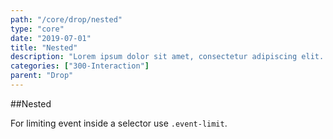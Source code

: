 ```yaml
---
path: "/core/drop/nested"
type: "core"
date: "2019-07-01"
title: "Nested"
description: "Lorem ipsum dolor sit amet, consectetur adipiscing elit. Nunc tempus laoreet leo sit amet iaculis."
categories: ["300-Interaction"]
parent: "Drop"
---
```


##Nested

For limiting event inside a selector use `.event-limit`.

<demo>
  <demovanilla src="demos/inline/demos/drop/nested">
  </demovanilla>
</demo>
